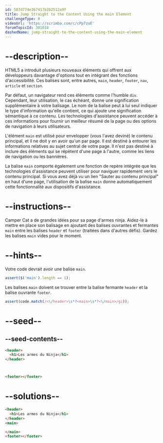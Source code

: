 ```yaml
---
id: 587d774e367417b2b2512a9f
title: Jump Straight to the Content Using the main Element
challengeType: 0
videoUrl: 'https://scrimba.com/c/cPp7zuE'
forumTopicId: 301018
dashedName: jump-straight-to-the-content-using-the-main-element
---
```


# --description--

HTML5 a introduit plusieurs nouveaux éléments qui offrent aux développeurs davantage d'options tout en intégrant des fonctions d'accessibilité. Ces balises sont, entre autres, `main`, `header`, `footer`, `nav`, `article` et `section`.

Par défaut, un navigateur rend ces éléments comme l'humble `div`. Cependant, leur utilisation, le cas échéant, donne une signification supplémentaire à votre balisage. Le nom de la balise peut à lui seul indiquer le type d'information qu'elle contient, ce qui ajoute une signification sémantique à ce contenu. Les technologies d'assistance peuvent accéder à ces informations pour fournir un meilleur résumé de la page ou des options de navigation à leurs utilisateurs.

L'élément `main` est utilisé pour envelopper (vous l'avez deviné) le contenu principal, et il ne doit y en avoir qu'un par page. Il est destiné à entourer les informations relatives au sujet central de votre page. Il n'est pas destiné à inclure des éléments qui se répètent d'une page à l'autre, comme les liens de navigation ou les bannières.

La balise `main` comporte également une fonction de repère intégrée que les technologies d'assistance peuvent utiliser pour naviguer rapidement vers le contenu principal. Si vous avez déjà vu un lien "Sauter au contenu principal" en haut d'une page, l'utilisation de la balise `main` donne automatiquement cette fonctionnalité aux dispositifs d'assistance.

# --instructions--

Camper Cat a de grandes idées pour sa page d'armes ninja. Aidez-le à mettre en place son balisage en ajoutant des balises ouvrantes et fermantes `main` entre les balises `header` et `footer` (traitées dans d'autres défis). Gardez les balises `main` vides pour le moment.

# --hints--

Votre code devrait avoir une balise `main`.

```js
assert($('main').length == 1);
```

Les balises `main` doivent se trouver entre la balise fermante `header` et la balise ouvrante `footer`.

```js
assert(code.match(/<\/header>\s*?<main>\s*?<\/main>/gi));
```

# --seed--

## --seed-contents--

```html
<header>
  <h1>Les armes du Ninja</h1>
</header>



<footer></footer>
```

# --solutions--

```html
<header>
  <h1>Les armes du Ninja</h1>
</header>
<main>

</main>
<footer></footer>
```
